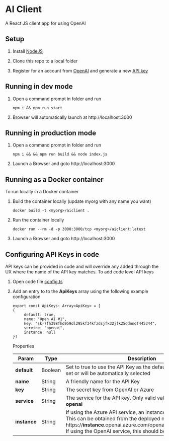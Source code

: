 # AI Client
A React JS client app for using OpenAI

## Setup

1. Install [NodeJS](https://nodejs.org)

2. Clone this repo to a local folder

3. Register for an account from [OpenAI](https://openai.com/api/) and generate a new [API key](https://platform.openai.com/account/api-keys)

## Running in dev mode

1. Open a command prompt in folder and run

   ```
   npm i && npm run start
   ```

2. Browser will automatically launch at http://localhost:3000

## Running in production mode

1. Open a command prompt in folder and run

   ```
   npm i && && npm run build && node index.js
   ```

2. Launch a Browser and goto http://localhost:3000

## Running as a Docker container
To run locally in a Docker container

1. Build the container locally (update myorg with any name you want)

   ```
   docker build -t <myorg>/aiclient .
   ```

2. Run the container locally

   ```
   docker run --rm -d -p 3000:3000/tcp <myorg>/aiclient:latest
   ```

3. Launch a Browser and goto http://localhost:3000


## Configuring API Keys in code
API keys can be provided in code and will override any added through the UX where the name of the API key matches. To add code level API keys

1. Open code file [config.ts](./src/config.ts) 

2. Add an entry to to the __ApiKeys__ array using the following example configuration

   ```
   export const ApiKeys: Array<ApiKey> = [
   {
        default: true,
        name: "Open AI #1",
        key: "sk-7fh398fhd959dl295kf34kfzdsjfk32jfk25ddnndf445344",
        service: "openai",
        instance: null
   }]
   ```

   Properties

   | Param       | Type    | Description |   
   |-------------|---------|------------------------------------------------------------------------------------------------------|
   | **default** | Boolean | Set to true to use the API Key as the default API. One must be set or will be automatically selected |
   | **name**    | String  | A friendly name for the API Key |   
   | **key**     | String  | The secret key from OpenAI or Azure |
   | **service** | String  | The service for the API key. Only valid values are **azure** or **openai** |
   | **instance**| String  | If using the Azure API service, an instance name is required. This can be obtained from the deployed model e.g. https://__instance__.openai.azure.com/openai/deployments/davinci. If using the OpenAI service, this should be set to null|

